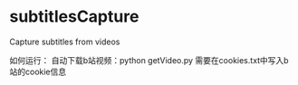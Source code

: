 # subtitlesCapture
Capture subtitles from videos

如何运行：
自动下载b站视频：python getVideo.py
需要在cookies.txt中写入b站的cookie信息
